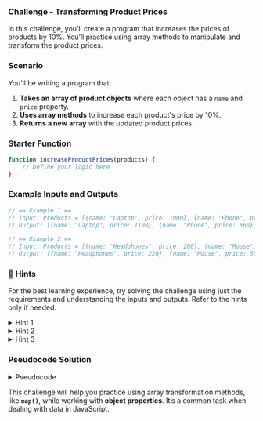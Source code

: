 ### **Challenge - Transforming Product Prices**

In this challenge, you’ll create a program that increases the prices of products by 10%. You’ll practice using array methods to manipulate and transform the product prices.

### **Scenario**

You’ll be writing a program that:

1. **Takes an array of product objects** where each object has a `name` and `price` property.
2. **Uses array methods** to increase each product's price by 10%.
3. **Returns a new array** with the updated product prices.

### **Starter Function**

```js
function increaseProductPrices(products) {
    // Define your logic here
}
```

### **Example Inputs and Outputs**

```js
// == Example 1 ==
// Input: Products = [{name: "Laptop", price: 1000}, {name: "Phone", price: 600}, {name: "Tablet", price: 300}]
// Output: [{name: "Laptop", price: 1100}, {name: "Phone", price: 660}, {name: "Tablet", price: 330}]

// == Example 2 ==
// Input: Products = [{name: "Headphones", price: 200}, {name: "Mouse", price: 50}]
// Output: [{name: "Headphones", price: 220}, {name: "Mouse", price: 55}]
```

### 🧠 **Hints**

For the best learning experience, try solving the challenge using just the requirements and understanding the inputs and outputs. Refer to the hints only if needed.

<details>
<summary>Hint 1</summary>
Use the `map()` method to create a new array with updated prices.
</details>

<details>
<summary>Hint 2</summary>
To increase the price, multiply the current price by 1.1 (which represents a 10% increase).
</details>

<details>
<summary>Hint 3</summary>
Return the new array of products with updated prices.
</details>

### **Pseudocode Solution**

<details>
<summary>Pseudocode</summary>

```
1. Define a function that accepts an array of product objects.

2. Inside the function:
    a. Use the `map()` method to create a new array by iterating over each product.
    b. For each product, multiply its price by 1.1 to increase it by 10%.
    c. Return the new array with updated product prices.

3. Display the result using `console.log()`.
```

</details>

This challenge will help you practice using array transformation methods, like **`map()`**, while working with **object properties**. It’s a common task when dealing with data in JavaScript.